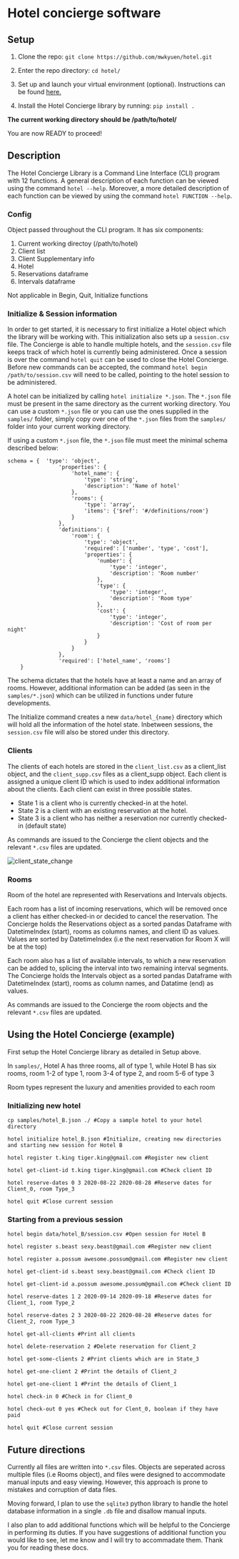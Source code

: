 # Hotel concierge software

## Setup

1) Clone the repo: `git clone https://github.com/mwkyuen/hotel.git`

2) Enter the repo directory: `cd hotel/`

3) Set up and launch your virtual environment (optional). Instructions can be found [here.](https://uoa-eresearch.github.io/eresearch-cookbook/recipe/2014/11/26/python-virtual-env/)

4) Install the Hotel Concierge library by running: `pip install .`

**The current working directory should be /path/to/hotel/**

You are now READY to proceed!

## Description

The Hotel Concierge Library is a Command Line Interface (CLI) program with 12 functions. A general description of each function can be viewed using the command `hotel --help`. Moreover, a more detailed description of each function can be viewed by using the command `hotel FUNCTION --help`.

### Config

Object passed throughout the CLI program. It has six components:
1. Current working directoy (/path/to/hotel)
2. Client list
3. Client Supplementary info
4. Hotel
5. Reservations dataframe
6. Intervals dataframe

Not applicable in Begin, Quit, Initialize functions

### Initialize & Session information

In order to get started, it is necessary to first initialize a Hotel object which the library will be working with. This initialization also sets up a `session.csv` file. The Concierge is able to handle multiple hotels, and the `session.csv` file keeps track of which hotel is currently being administered. Once a session is over the command `hotel quit` can be used to close the Hotel Concierge. Before new commands can be accepted, the command `hotel begin /path/to/session.csv` will need to be called, pointing to the hotel session to be administered.

A hotel can be initialized by calling `hotel initialize *.json`. The `*.json` file must be present in the same directory as the current working directory. You can use a custom `*.json` file or you can use the ones supplied in the `samples/` folder, simply copy over one of the `*.json` files from the `samples/` folder into your current working directory. 

If using a custom `*.json` file, the `*.json` file must meet the minimal schema described below:

```
schema = {  'type': 'object',
                'properties': {
                    'hotel_name': {
                        'type': 'string',
                        'description': 'Name of hotel'
                    },
                    'rooms': {
                        'type': 'array',
                        'items': {'$ref': '#/definitions/room'}
                    }
                },
                'definitions': {
                    'room': {
                        'type': 'object',
                        'required': ['number', 'type', 'cost'],
                        'properties': {
                            'number': {
                                'type': 'integer',
                                'description': 'Room number'
                            },
                            'type': {
                                'type': 'integer',
                                'description': 'Room type'
                            },
                            'cost': {
                                'type': 'integer',
                                'description': 'Cost of room per night'
                            }
                        }
                    }
                },
                'required': ['hotel_name', 'rooms']
    }  
```

The schema dictates that the hotels have at least a name and an array of rooms. However, additional information can be added (as seen in the `samples/*.json`) which can be utilized in functions under future developments.

The Initialize command creates a new `data/hotel_{name}` directory which will hold all the information of the hotel state. Inbetween sessions, the `session.csv` file will also be stored under this directory.

### Clients
The clients of each hotels are stored in the `client_list.csv` as a client_list object, and the `client_supp.csv` files as a client_supp object. Each client is assigned a unique client ID which is used to index additional information about the clients. Each client can exist in three possible states. 

* State 1 is a client who is currently checked-in at the hotel. 
* State 2 is a client with an existing reservation at the hotel.
* State 3 is a client who has neither a reservation nor currently checked-in (default state)

As commands are issued to the Concierge the client objects and the relevant `*.csv` files are updated. 

![client_state_change](/images/client_state.png)

### Rooms
Room of the hotel are represented with Reservations and Intervals objects.

Each room has a list of incoming reservations, which will be removed once a client has either checked-in or decided to cancel the reservation. The Concierge holds the Reservations object as a sorted pandas Dataframe with DatetimeIndex (start), rooms as columns names, and client ID as values. Values are sorted by DatetimeIndex (i.e the next reservation for Room X will be at the top)

Each room also has a list of available intervals, to which a new reservation can be added to, splicing the interval into two remaining interval segments. The Concierge holds the Intervals object as a sorted pandas Dataframe with DatetimeIndex (start), rooms as column names, and Datatime (end) as values.

As commands are issued to the Concierge the room objects and the relevant `*.csv` files are updated. 

## Using the Hotel Concierge (example)

First setup the Hotel Concierge library as detailed in Setup above.

In `samples/`, Hotel A has three rooms, all of type 1, while Hotel B has six rooms, room 1-2 of type 1, room 3-4 of type 2, and room 5-6 of type 3

Room types represent the luxury and amenities provided to each room 

### Initializing new hotel
```
cp samples/hotel_B.json ./ #Copy a sample hotel to your hotel directory

hotel initialize hotel_B.json #Initialize, creating new directories and starting new session for Hotel B

hotel register t.king tiger.king@gmail.com #Register new client

hotel get-client-id t.king tiger.king@gmail.com #Check client ID

hotel reserve-dates 0 3 2020-08-22 2020-08-28 #Reserve dates for Client_0, room Type_3

hotel quit #Close current session
```
### Starting from a previous session

```
hotel begin data/hotel_B/session.csv #Open session for Hotel B

hotel register s.beast sexy.beast@gmail.com #Register new client

hotel register a.possum awesome.possum@gmail.com #Register new client

hotel get-client-id s.beast sexy.beast@gmail.com #Check client ID

hotel get-client-id a.possum awesome.possum@gmail.com #Check client ID

hotel reserve-dates 1 2 2020-09-14 2020-09-18 #Reserve dates for Client_1, room Type_2

hotel reserve-dates 2 3 2020-08-22 2020-08-28 #Reserve dates for Client_2, room Type_3

hotel get-all-clients #Print all clients

hotel delete-reservation 2 #Delete reservation for Client_2

hotel get-some-clients 2 #Print clients which are in State_3

hotel get-one-client 2 #Print the details of Client_2

hotel get-one-client 1 #Print the details of Client_1

hotel check-in 0 #Check in for Client_0

hotel check-out 0 yes #Check out for Clent_0, boolean if they have paid

hotel quit #Close current session
```

## Future directions
Currently all files are written into `*.csv` files. Objects are seperated across multiple files (i.e Rooms object), and files were designed to accommodate manual inputs and easy viewing. However, this approach is prone to mistakes and corruption of data files. 

Moving forward, I plan to use the `sqlite3` python library to handle the hotel database information in a single `.db` file and disallow manual inputs. 

I also plan to add additional functions which will be helpful to the Concierge in performing its duties. If you have suggestions of additional function you would like to see, let me know and I will try to accommadate them. Thank you for reading these docs. 